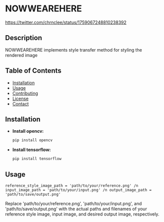 # NOWWEAREHERE
https://twitter.com/chrnclee/status/1759067248810238392

## Description

NOWWEAREHERE implements style transfer method for styling the rendered image

## Table of Contents

- [Installation](#installation)
- [Usage](#usage)
- [Contributing](#contributing)
- [License](#license)
- [Contact](#contact)

## Installation

- **Install opencv:**
  ```bash
  pip install opencv

- **Install tensorflow:**
  ```bash
  pip install tensorflow

## Usage
``
reference_style_image_path = 'path/to/your/reference.png' /n
input_image_path = 'path/to/your/input.png' /n
output_image_path = 'path/to/save/output.png'
``

Replace 'path/to/your/reference.png', 'path/to/your/input.png', and 'path/to/save/output.png' with the actual paths and filenames of your reference style image, input image, and desired output image, respectively.
